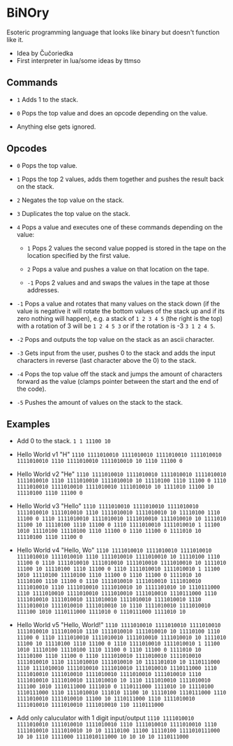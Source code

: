 # BiNOry
Esoteric programming language that looks like binary but doesn't function like it.

- Idea by Čučoriedka
- First interpreter in lua/some ideas by ttmso


## Commands

- `1`
  Adds 1 to the stack.

- `0`
  Pops the top value and does an opcode depending on the value.

- Anything else gets ignored.


## Opcodes

- `0`
  Pops the top value.

- `1`
  Pops the top 2 values, adds them together and pushes the result back on the stack.

- `2`
  Negates the top value on the stack.

- `3`
  Duplicates the top value on the stack.

- `4`
  Pops a value and executes one of these commands depending on the value:
  
  - `1`
    Pops 2 values the second value popped is stored in the tape on the location specified by the first value.
  
  - `2`
    Pops a value and pushes a value on that location on the tape.
  
  - `-1`
    Pops 2 values and and swaps the values in the tape at those addresses.

- `-1`
  Pops a value and rotates that many values on the stack down (if the value is negative it will rotate the bottom values of the stack up and if its zero nothing will happen), e.g. a stack of `1 2 3 4 5` (the right is the top) with a rotation of 3 will be `1 2 4 5 3` or if the rotation is -3 `3 1 2 4 5`.

- `-2`
  Pops and outputs the top value on the stack as an ascii character.

- `-3`
  Gets input from the user, pushes 0 to the stack and adds the input characters in reverse (last character above the 0) to the stack.

- `-4`
  Pops the top value off the stack and jumps the amount of characters forward as the value (clamps pointer between the start and the end of the code).

- `-5`
  Pushes the amount of values on the stack to the stack.


## Examples

- Add 0 to the stack.
  `1 1 11100 10`

- Hello World v1 "H"
  `1110 1111010010 1111010010 1111010010 1111010010 1111010010 1110 1111010010 1111010010 10 1110 11100 0`

- Hello World v2 "He"
  `1110 1111010010 1111010010 1111010010 1111010010 1111010010 1110 1111010010 1111010010 10 11110100 1110 11100 0 1110 1111010010 1111010010 1111010010 1111010010 10 1111010 11100 10 11110100 1110 11100 0`
  
- Hello World v3 "Hello"
  `1110 1111010010 1111010010 1111010010 1111010010 1111010010 1110 1111010010 1111010010 10 11110100 1110 11100 0 1110 1111010010 1111010010 1111010010 1111010010 10 1111010 11100 10 11110100 1110 11100 0 1110 1111010010 1111010010 1 11100 1010 11110100 11110100 1110 11100 0 1110 11100 0 1111010 10 11110100 1110 11100 0`

- Hello World v4 "Hello, Wo"
  `1110 1111010010 1111010010 1111010010 1111010010 1111010010 1110 1111010010 1111010010 10 11110100 1110 11100 0 1110 1111010010 1111010010 1111010010 1111010010 10 1111010 11100 10 11110100 1110 11100 0 1110 1111010010 1111010010 1 11100 1010 11110100 11110100 1110 11100 0 1110 11100 0 1111010 10 11110100 1110 11100 0 1110 1111010010 1111010010 1111010010 1111010010 1110 1111010010 1111010010 10 1111101010 10 1110111000 1110 1111010010 1111010010 1111010010 1111010010 1110111000 1110 1111010010 1111010010 1111010010 1111010010 1111010010 1110 1111010010 1111010010 1111010010 10 1110 1111010010 1111010010 111100 1010 1110111000 1111010 0 1110111000 1111010 10`

- Hello World v5 "Hello, World!"
  `1110 1111010010 1111010010 1111010010 1111010010 1111010010 1110 1111010010 1111010010 10 11110100 1110 11100 0 1110 1111010010 1111010010 1111010010 1111010010 10 1111010 11100 10 11110100 1110 11100 0 1110 1111010010 1111010010 1 11100 1010 11110100 11110100 1110 11100 0 1110 11100 0 1111010 10 11110100 1110 11100 0 1110 1111010010 1111010010 1111010010 1111010010 1110 1111010010 1111010010 10 1111101010 10 1110111000 1110 1111010010 1111010010 1111010010 1111010010 1110111000 1110 1111010010 1111010010 1111010010 1111010010 1111010010 1110 1111010010 1111010010 1111010010 10 1110 1111010010 1111010010 111100 1010 1110111000 1111010 0 1110111000 1111010 10 11110100 1110111000 1110 1111010010 111010 11100 10 11110100 1110111000 1110 1111010010 1111010010 11100 10 1110111000 1110 1111010010 1111010010 1111010010 1111010010 110 1110111000`

- Add only caluculator with 1 digit input/output
  `1110 1111010010 1111010010 1111010010 1111010010 1110 1111010010 1111010010 1110 1111010010 1111010010 10 10 11110100 11100 11110100 1111010111000 10 10 1110 1111000 1111010111000 10 10 10 10 1110111000`
